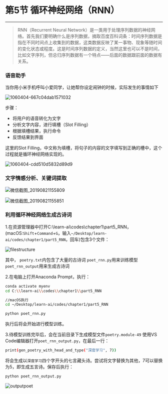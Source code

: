 # 第5节 循环神经网络（RNN）

---

>RNN（Recurrent Neural Network）是一类用于处理序列数据的神经网络。首先我们要明确什么是序列数据，摘取百度百科词条：时间序列数据是指在不同时间点上收集到的数据，这类数据反映了某一事物、现象等随时间的变化状态或程度。这是时间序列数据的定义，当然这里也可以不是时间，比如文字序列，但总归序列数据有一个特点——后面的数据跟前面的数据有关系。

### 语音助手

当你用小米手机呼叫小爱同学，让她帮你设定闹钟的时候，实际发生的事情如下

![1060404-667c04dab1571032](https://md.hass.live/1060404-667c04dab1571032.webp)

步骤：

- 将用户的语音转化为文字
- 分析文字内容，进行填槽（Slot Filling）
- 根据填槽结果，执行命令
- 反馈结果到界面

这里的Slot Filling，中文称为填槽，将句子的内容的文字填写到正确的槽中，这个过程就是循环神经网络实现的。

![1060404-cdd510d5832d89d9](https://md.hass.live/1060404-cdd510d5832d89d9.webp)

### 文字情感分析、关键词提取

![微信截图_20190821155809](https://md.hass.live/%E5%BE%AE%E4%BF%A1%E6%88%AA%E5%9B%BE_20190821155809.png)

![微信截图_20190821155851](https://md.hass.live/%E5%BE%AE%E4%BF%A1%E6%88%AA%E5%9B%BE_20190821155851.png)

### 利用循环神经网络生成古诗词

1.在资源管理器中打开C:\\learn-ai\\codes\\chapter1\\part5_RNN，(macOS:`Shift`+`Command`+`G`，输入`~/Desktop/learn-ai/codes/chapter1/part5_RNN`，回车)包含3个文件：

![filestructure](https://md.hass.live/%E5%BE%AE%E4%BF%A1%E6%88%AA%E5%9B%BE_20190821153025.png)

其中，
`poetry.txt`内包含了大量的古诗词
`poet_rnn.py`用来训练模型
`poet_rnn_output`用来生成古诗词

2.在电脑上打开Anaconda Prompt，执行：

```bash
conda activate myenv
cd C:\\learn-ai\\codes\\chapter1\\part5_RNN

//macOS执行
cd ~/Desktop/learn-ai/codes/chapter1/part5_RNN

python poet_rnn.py
```

执行后将会开始进行模型训练。

3.待模型训练完毕后，会在当前目录下生成模型文件`poetry.module-49`
使用VS Code编辑器打开`poet_rnn_output.py`，在最后一行：

```bash
print(gen_poetry_with_head_and_type("深度学习", 7))
```

将会生成以`深度学习`四个字开头的七言藏头诗。尝试将文字替换为其他，7可以替换为5，即生成五言诗。保存后执行：

```bash
python poet_rnn_output.py
```

![outputpoet](https://md.hass.live/%E5%BE%AE%E4%BF%A1%E6%88%AA%E5%9B%BE_20190821153928.png)
